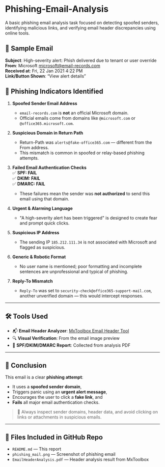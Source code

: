 # Phishing-Email-Analysis
A basic phishing email analysis task focused on detecting spoofed senders, identifying malicious links, and verifying email header discrepancies using online tools.

## 📩 Sample Email
**Subject**: High-severity alert: Phish delivered due to tenant or user override  
**From**: Microsoft <microsoft@email-records.com>  
**Received at**: Fri, 22 Jan 2021 4:22 PM  
**Link/Button Shown**: “View alert details”

## 🧪 Phishing Indicators Identified

1. **Spoofed Sender Email Address**  
   - `email-records.com` is **not** an official Microsoft domain.  
   - Official emails come from domains like `@microsoft.com` or `@office365.microsoft.com`.

2. **Suspicious Domain in Return Path**  
   - Return-Path was `alerts@fake-office365.com` — different from the From address.  
   - This mismatch is common in spoofed or relay-based phishing attempts.

3. **Failed Email Authentication Checks**  
   ✅ **SPF: FAIL**  
   ✅ **DKIM: FAIL**  
   ✅ **DMARC: FAIL**  
   - These failures mean the sender was **not authorized** to send this email using that domain.

4. **Urgent & Alarming Language**  
   - "A high-severity alert has been triggered" is designed to create fear and prompt quick clicks.

5. **Suspicious IP Address**  
   - The sending IP `185.212.111.34` is not associated with Microsoft and flagged as suspicious.

6. **Generic & Robotic Format**  
   - No user name is mentioned; poor formatting and incomplete sentences are unprofessional and typical of phishing.

7. **Reply-To Mismatch**  
   - `Reply-To` was set to `security-check@office365-support-mail.com`, another unverified domain — this would intercept responses.

---

## 🛠 Tools Used

- 📬 **Email Header Analyzer**: [MxToolbox Email Header Tool](https://mxtoolbox.com/EmailHeaders.aspx)
- 🔍 **Visual Verification**: From the email image preview
- 🔐 **SPF/DKIM/DMARC Report**: Collected from analysis PDF

---

## 🚨 Conclusion

This email is a clear **phishing attempt**:
- It uses a **spoofed sender domain**,
- Triggers panic using an **urgent alert message**,
- Encourages the user to click a **fake link**, and
- **Fails** all major email authentication checks.

> 🔐 Always inspect sender domains, header data, and avoid clicking on links or attachments in suspicious emails.

---

## 📁 Files Included in GitHub Repo

- `README.md` — This report
- `phishing_mail.png` — Screenshot of phishing email
- `EmailHeaderAnalysis.pdf` — Header analysis result from MxToolbox

